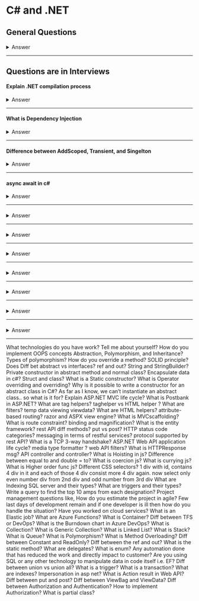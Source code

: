 # C# and .NET

## General Questions

####

<details>
<summary>Answer</summary>
<p>

</p>
</details>

---

## Questions are in Interviews

#### Explain .NET compilation process

<details>
<summary>Answer</summary>
<p>
[Reference Link](https://dev.to/kcrnac/net-execution-process-explained-c-1b7a)

- A developer writes C# code
- C# compiler checks the syntax and analyzes the source code
- Microsoft intermediate languages (MSIL) is generated as a result (EXE or DLL)
- CLR gets initialized inside of a process and runs entry point method (Main)
- MSIL gets converted to native code by the JIT compiler

![](./images/clr.png)

</p>
</details>

---

#### What is Dependency Injection

<details>
<summary>Answer</summary>
<p>
Dependency injection is a programming technique that makes a class independent of its dependencies. It achieves that by decoupling the usage of an object from its creation. This helps you to follow SOLID's dependency inversion and single responsibility principles.

There are three types of dependency injection — constructor injection, method injection, and property injection

</p>
</details>

---

#### Difference between AddScoped, Transient, and Singelton

<details>
<summary>Answer</summary>
<p>

[Reference Link](https://www.c-sharpcorner.com/article/understanding-addtransient-vs-addscoped-vs-addsingleton-in-asp-net-core/)

The lifetime of the service depends on when the dependency is instantiated and how long it lives. And lifetime depends on how we have registered those services.

The below three methods define the lifetime of the services,

1. **AddTransient**
   Transient lifetime services are created each time they are requested. This lifetime works best for lightweight, stateless services.

2. **AddScoped**
   Scoped lifetime services are created once per request.

3. **AddSingleton**
   Singleton lifetime services are created the first time they are requested (or when ConfigureServices is run if you specify an instance there) and then every subsequent request will use the same instance.

</p>
</details>

---

#### async await in c#

<details>
<summary>Answer</summary>
<p>
[Reference Link](https://www.c-sharpcorner.com/article/async-and-await-in-c-sharp/)

The "async" keyword marks a method asynchronous, meaning it can be run in the background while another code executes. When you mark a method as async, you can use the "await" keyword to indicate that the method should wait for the result of an asynchronous operation before continuing.

```csharp
class Program
{
    static void Main(string[] args)
    {
        Method1();
        Method2();
        Console.ReadKey();
    }

    public static async Task Method1()
    {
        await Task.Run(() =>
        {
            for (int i = 0; i < 100; i++)
            {
                Console.WriteLine(" Method 1");
                // Do something
                Task.Delay(100).Wait();
            }
        });
    }


    public static void Method2()
    {
        for (int i = 0; i < 25; i++)
        {
            Console.WriteLine(" Method 2");
            // Do something
           Task.Delay(100).Wait();
        }
    }
}

```

</p>
</details>

---

####

<details>
<summary>Answer</summary>
<p>

</p>
</details>

---

####

<details>
<summary>Answer</summary>
<p>

</p>
</details>

---

####

<details>
<summary>Answer</summary>
<p>

</p>
</details>

---

####

<details>
<summary>Answer</summary>
<p>

</p>
</details>

---

####

<details>
<summary>Answer</summary>
<p>

</p>
</details>

---

####

<details>
<summary>Answer</summary>
<p>

</p>
</details>

---

####

<details>
<summary>Answer</summary>
<p>

</p>
</details>

---

What technologies do you have work?
Tell me about yourself?
How do you implement OOPS concepts Abstraction, Polymorphism, and Inheritance?
Types of polymorphism?
How do you override a method?
SOLID principle?
Does Diff bet abstract vs interfaces?
ref and out?
String and StringBuilder?
Private constructor in abstract method and normal class?
Encapsulate data in c#?
Struct and class?
What is a Static constructor?
What is Operator overriding and overriding?
Why is it possible to write a constructor for an abstract class in C#?
As far as I know, we can’t instantiate an abstract class.. so what is it for?
Explain ASP.NET MVC life cycle?
What is Postbank in ASP.NET?
What are tag helpers?
taghelper vs HTML helper ?
What are filters?
temp data viewing viewdata?
What are HTML helpers?
attribute-based routing?
razor and ASPX view engine?
What is MVCscaffolding?
What is route constraint?
binding and magnification?
What is the entity framework?
rest API diff methods?
put vs post?
HTTP status code categories?
messaging in terms of restful services?
protocol supported by rest API?
What is a TCP 3-way handshake?
ASP.NET Web API application life cycle?
media type formatter ?
web API filters?
What is HTTPResponse msg?
API controller and controller?
What is Hoisting in js?
Difference between equal to and double = to?
What is coercion js?
What is currying js?
What is Higher order func js?
Different CSS selectors?
1 div with id, contains 4 div in it and each of those 4 div consist more 4 div again. now select only even number div from 2nd div and odd number from 3rd div
What are Indexing SQL server and their types?
What are triggers and their types?
Write a query to find the top 10 amps from each designation?
Project management questions like,
How do you estimate the project in agile?
Few last days of development remain and if one developer is ill then how do you handle the situation?
Have you worked on cloud services?
What is an Elastic job?
What are Azure Functions?
What is Container?
Diff between TFS or DevOps?
What is the Burndown chart in Azure DevOps?
What is Collection?
What is Generic Collection?
What is Linked List?
What is Stack?
What is Queue?
What is Polymorphism?
What is Method Overloading?
Diff between Constant and ReadOnly?
Diff between the ref and out?
What is the static method?
What are delegates?
What is enum?
Any automation done that has reduced the work and directly impact to customer?
Are you using SQL or any other technology to manipulate data in code itself i.e. EF?
Diff between union vs union all?
What is a trigger?
What is a transaction?
What are indexes?
Impersonation in asp net?
What is Action result in Web API?
Diff between put and post?
Diff between ViewBag and ViewData?
Diff between Authorization and Authentication?
How to implement Authorization?
What is partial class?
